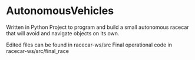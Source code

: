 # AutonomousVehicles
Written in Python
Project to program and build a small autonomous racecar that will avoid and navigate objects on its own.

Edited files can be found in racecar-ws/src
Final operational code in racecar-ws/src/final_race
